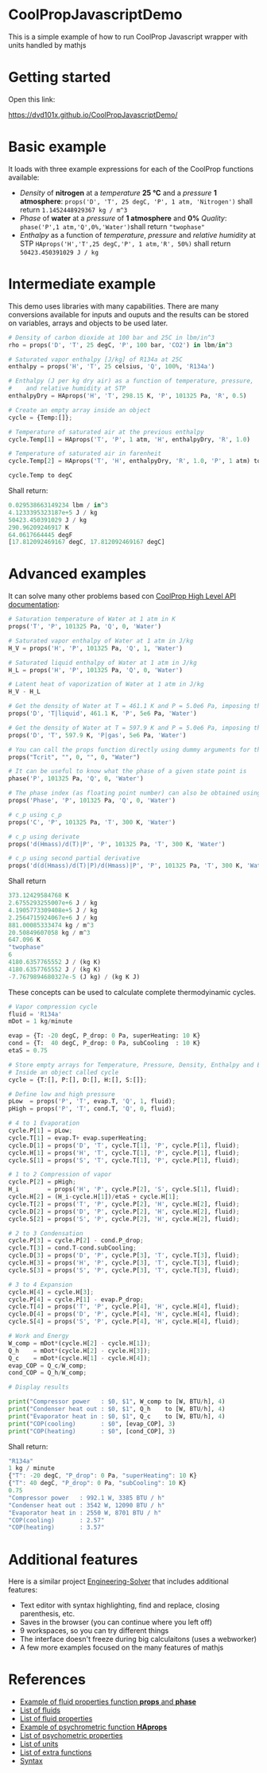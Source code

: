 # CoolPropJavascriptDemo
This is a simple example of how to run CoolProp Javascript wrapper with units handled by mathjs

# Getting started

Open this link:

https://dvd101x.github.io/CoolPropJavascriptDemo/

# Basic example

It loads with three example expressions for each of the CoolProp functions available:

* *Density* of **nitrogen** at a *temperature* **25 °C** and a *pressure* **1 atmosphere**: `props('D', 'T', 25 degC, 'P', 1 atm, 'Nitrogen')` shall return `1.1452448929367 kg / m^3`
* *Phase* of **water** at a *pressure* of **1 atmosphere** and **0%** *Quality*: `phase('P',1 atm,'Q',0%,'Water')`shall return `"twophase"`
* *Enthalpy* as a function of *temperature*, *pressure* and *relative humidity* at STP `HAprops('H','T',25 degC,'P', 1 atm,'R', 50%)` shall return `50423.450391029 J / kg`

# Intermediate example

This demo uses libraries with many capabilities. There are many conversions available for inputs and ouputs and the results can be stored on variables, arrays and objects to be used later.

``` python
# Density of carbon dioxide at 100 bar and 25C in lbm/in^3
rho = props('D', 'T', 25 degC, 'P', 100 bar, 'CO2') in lbm/in^3

# Saturated vapor enthalpy [J/kg] of R134a at 25C
enthalpy = props('H', 'T', 25 celsius, 'Q', 100%, 'R134a')

# Enthalpy (J per kg dry air) as a function of temperature, pressure, 
#    and relative humidity at STP
enthalpyDry = HAprops('H', 'T', 298.15 K, 'P', 101325 Pa, 'R', 0.5)

# Create an empty array inside an object
cycle = {Temp:[]};

# Temperature of saturated air at the previous enthalpy
cycle.Temp[1] = HAprops('T', 'P', 1 atm, 'H', enthalpyDry, 'R', 1.0)

# Temperature of saturated air in farenheit
cycle.Temp[2] = HAprops('T', 'H', enthalpyDry, 'R', 1.0, 'P', 1 atm) to degF

cycle.Temp to degC
```
Shall return:
```javascript
0.029538663149234 lbm / in^3
4.1233395323187e+5 J / kg
50423.450391029 J / kg
290.96209246917 K
64.0617664445 degF
[17.812092469167 degC, 17.812092469167 degC]
```

# Advanced examples

It can solve many other problems based con [CoolProp High Level API documentation](http://www.coolprop.org/coolprop/HighLevelAPI.html#high-level-api):

```python
# Saturation temperature of Water at 1 atm in K
props('T', 'P', 101325 Pa, 'Q', 0, 'Water')

# Saturated vapor enthalpy of Water at 1 atm in J/kg
H_V = props('H', 'P', 101325 Pa, 'Q', 1, 'Water')

# Saturated liquid enthalpy of Water at 1 atm in J/kg
H_L = props('H', 'P', 101325 Pa, 'Q', 0, 'Water')

# Latent heat of vaporization of Water at 1 atm in J/kg
H_V - H_L

# Get the density of Water at T = 461.1 K and P = 5.0e6 Pa, imposing the liquid phase
props('D', 'T|liquid', 461.1 K, 'P', 5e6 Pa, 'Water')

# Get the density of Water at T = 597.9 K and P = 5.0e6 Pa, imposing the gas phase
props('D', 'T', 597.9 K, 'P|gas', 5e6 Pa, 'Water')

# You can call the props function directly using dummy arguments for the other unused parameters:
props("Tcrit", "", 0, "", 0, "Water")

# It can be useful to know what the phase of a given state point is
phase('P', 101325 Pa, 'Q', 0, 'Water')

# The phase index (as floating point number) can also be obtained using the props function:
props('Phase', 'P', 101325 Pa, 'Q', 0, 'Water')

# c_p using c_p
props('C', 'P', 101325 Pa, 'T', 300 K, 'Water')

# c_p using derivate
props('d(Hmass)/d(T)|P', 'P', 101325 Pa, 'T', 300 K, 'Water')

# c_p using second partial derivative
props('d(d(Hmass)/d(T)|P)/d(Hmass)|P', 'P', 101325 Pa, 'T', 300 K, 'Water')
```
Shall return
```javascript
373.12429584768 K
2.6755293255007e+6 J / kg
4.1905773309408e+5 J / kg
2.2564715924067e+6 J / kg
881.00085333474 kg / m^3
20.50849607058 kg / m^3
647.096 K
"twophase"
6
4180.6357765552 J / (kg K)
4180.6357765552 J / (kg K)
-7.7679894680327e-5 (J kg) / (kg K J)
```

These concepts can be used to calculate complete thermodyinamic cycles.

``` python
# Vapor compression cycle
fluid = 'R134a'
mDot = 1 kg/minute

evap = {T: -20 degC, P_drop: 0 Pa, superHeating: 10 K}
cond = {T:  40 degC, P_drop: 0 Pa, subCooling  : 10 K}
etaS = 0.75

# Store empty arrays for Temperature, Pressure, Density, Enthalpy and Entropy
# Inside an object called cycle
cycle = {T:[], P:[], D:[], H:[], S:[]};

# Define low and high pressure
pLow  = props('P', 'T', evap.T, 'Q', 1, fluid);
pHigh = props('P', 'T', cond.T, 'Q', 0, fluid);

# 4 to 1 Evaporation
cycle.P[1] = pLow;
cycle.T[1] = evap.T+ evap.superHeating;
cycle.D[1] = props('D', 'T', cycle.T[1], 'P', cycle.P[1], fluid);
cycle.H[1] = props('H', 'T', cycle.T[1], 'P', cycle.P[1], fluid);
cycle.S[1] = props('S', 'T', cycle.T[1], 'P', cycle.P[1], fluid);

# 1 to 2 Compression of vapor
cycle.P[2] = pHigh;
H_i        = props('H', 'P', cycle.P[2], 'S', cycle.S[1], fluid);
cycle.H[2] = (H_i-cycle.H[1])/etaS + cycle.H[1];
cycle.T[2] = props('T', 'P', cycle.P[2], 'H', cycle.H[2], fluid);
cycle.D[2] = props('D', 'P', cycle.P[2], 'H', cycle.H[2], fluid);
cycle.S[2] = props('S', 'P', cycle.P[2], 'H', cycle.H[2], fluid);

# 2 to 3 Condensation
cycle.P[3] = cycle.P[2] - cond.P_drop;
cycle.T[3] = cond.T-cond.subCooling;
cycle.D[3] = props('D', 'P', cycle.P[3], 'T', cycle.T[3], fluid);
cycle.H[3] = props('H', 'P', cycle.P[3], 'T', cycle.T[3], fluid);
cycle.S[3] = props('S', 'P', cycle.P[3], 'T', cycle.T[3], fluid);

# 3 to 4 Expansion
cycle.H[4] = cycle.H[3];
cycle.P[4] = cycle.P[1] - evap.P_drop;
cycle.T[4] = props('T', 'P', cycle.P[4], 'H', cycle.H[4], fluid);
cycle.D[4] = props('D', 'P', cycle.P[4], 'H', cycle.H[4], fluid);
cycle.S[4] = props('S', 'P', cycle.P[4], 'H', cycle.H[4], fluid);

# Work and Energy
W_comp = mDot*(cycle.H[2] - cycle.H[1]);
Q_h    = mDot*(cycle.H[2] - cycle.H[3]);
Q_c    = mDot*(cycle.H[1] - cycle.H[4]);
evap_COP = Q_c/W_comp;
cond_COP = Q_h/W_comp;

# Display results

print("Compressor power   : $0, $1", W_comp to [W, BTU/h], 4)
print("Condenser heat out : $0, $1", Q_h    to [W, BTU/h], 4)
print("Evaporator heat in : $0, $1", Q_c    to [W, BTU/h], 4)
print("COP(cooling)       : $0", [evap_COP], 3)
print("COP(heating)       : $0", [cond_COP], 3)
```
Shall return:

``` javascript
"R134a"
1 kg / minute
{"T": -20 degC, "P_drop": 0 Pa, "superHeating": 10 K}
{"T": 40 degC, "P_drop": 0 Pa, "subCooling": 10 K}
0.75
"Compressor power   : 992.1 W, 3385 BTU / h"
"Condenser heat out : 3542 W, 12090 BTU / h"
"Evaporator heat in : 2550 W, 8701 BTU / h"
"COP(cooling)       : 2.57"
"COP(heating)       : 3.57"
```

# Additional features

Here is a similar project [Engineering-Solver](https://github.com/dvd101x/Engineering-Solver) that includes additional features:

* Text editor with syntax highlighting, find and replace, closing parenthesis, etc.
* Saves in the browser (you can continue where you left off)
* 9 workspaces, so you can try different things
* The interface doesn't freeze during big calculaitons (uses a webworker)
* A few more examples focused on the many features of mathjs

# References

* [Example of fluid properties function **props** and **phase**](http://coolprop.sourceforge.net/coolprop/HighLevelAPI.html#high-level-api)
* [List of fluids](http://coolprop.sourceforge.net/fluid_properties/PurePseudoPure.html#list-of-fluids)
* [List of fluid properties](http://www.coolprop.org/coolprop/HighLevelAPI.html#table-of-string-inputs-to-propssi-function)
* [Example of psychrometric function **HAprops**](http://coolprop.sourceforge.net/fluid_properties/HumidAir.html#sample-hapropssi-code)
* [List of psychometric properties](http://coolprop.sourceforge.net/fluid_properties/HumidAir.html#table-of-inputs-outputs-to-hapropssi)
* [List of units](https://mathjs.org/docs/datatypes/units.html#reference)
* [List of extra functions](https://mathjs.org/docs/reference/functions.html)
* [Syntax](https://mathjs.org/docs/expressions/syntax.html)
